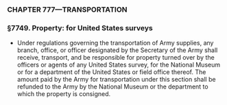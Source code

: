 ### **CHAPTER 777—TRANSPORTATION**

### §7749. Property: for United States surveys
* Under regulations governing the transportation of Army supplies, any branch, office, or officer designated by the Secretary of the Army shall receive, transport, and be responsible for property turned over by the officers or agents of any United States survey, for the National Museum or for a department of the United States or field office thereof. The amount paid by the Army for transportation under this section shall be refunded to the Army by the National Museum or the department to which the property is consigned.